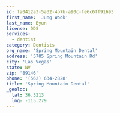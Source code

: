 ```yaml
---
id: fa0412a3-5a32-4b7b-a90c-fe6c6ff91693
first_name: 'Jung Wook'
last_name: Byun
license: DDS
services:
  - dentist
category: Dentists
org_name: 'Spring Mountain Dental'
address: '5785 Spring Mountain Rd'
city: 'Las Vegas'
state: NV
zip: '89146'
phone: '(562) 634-2828'
title: 'Spring Mountain Dental'
_geoloc:
  lat: 36.3213
  lng: -115.279
---
```

